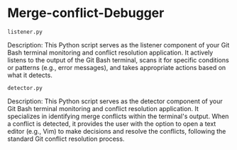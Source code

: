 # Merge-conflict-Debugger

`listener.py`

Description: This Python script serves as the listener component of your Git Bash terminal monitoring and conflict resolution application. It actively listens to the output of the Git Bash terminal, scans it for specific conditions or patterns (e.g., error messages), and takes appropriate actions based on what it detects.


`detector.py`

Description: This Python script serves as the detector component of your Git Bash terminal monitoring and conflict resolution application. It specializes in identifying merge conflicts within the terminal's output. When a conflict is detected, it provides the user with the option to open a text editor (e.g., Vim) to make decisions and resolve the conflicts, following the standard Git conflict resolution process.
